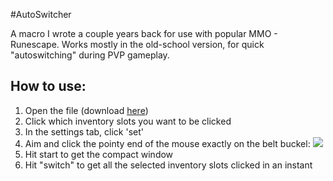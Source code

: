 #AutoSwitcher

A macro I wrote a couple years back for use with popular MMO - Runescape. Works mostly in the old-school version, for quick "autoswitching" during PVP gameplay.

How to use:
------

1. Open the file (download [here](http://samism.net/Auto%20Switcher.jar))
2. Click which inventory slots you want to be clicked
3. In the settings tab, click 'set'
4. Aim and click the pointy end of the mouse exactly on the belt buckel:
![](http://puu.sh/arttL/26a8e6ed60.png)
5. Hit start to get the compact window
6. Hit "switch" to get all the selected inventory slots clicked in an instant